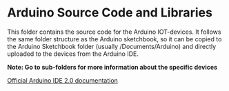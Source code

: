 # Arduino Source Code and Libraries

This folder contains the source code for the Arduino IOT-devices. It follows the same folder structure as the Arduino sketchbook, 
so it can be copied to the Arduino Sketchbook folder (usually /Documents/Arduino) and directly uploaded to the devices from the Arduino IDE.

**Note: Go to sub-folders for more information about the specific devices**

[Official Arduino IDE 2.0 documentation](https://docs.arduino.cc/software/ide-v2/tutorials/getting-started-ide-v2)


